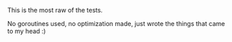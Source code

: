 This is the most raw of the tests.

No goroutines used, no optimization made, just wrote the things that came to my head :)
